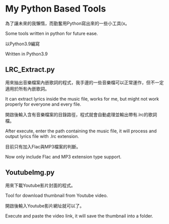 # My Python Based Tools
為了讓未來的我懶惰，而勤奮用Python寫出來的一些小工具(x。

Some tools written in python for future ease.

以Python3.9編寫

Written in Python3.9


## LRC_Extract.py
用來抽出音樂檔案內嵌歌詞的程式，我手邊的一些音樂檔可以正常運作，但不一定適用於所有內嵌歌詞。

It can extract lyrics inside the music file, works for me, but might not work properly for everyone and every file.

開啟後輸入含有音樂檔案的目錄路徑，程式就會自動處理並輸出帶有.lrc的歌詞檔。

After execute, enter the path containing the music file, it will process and output lyrics file with .lrc extension.

目前只有加入Flac與MP3檔案的判斷。

Now only include Flac and MP3 extension type support.


## YoutubeImg.py
用來下載Youtube影片封面的程式。

Tool for download thumbnail from Youtube video.

開啟後輸入Youtube影片網址就可以了。

Execute and paste the video link, it will save the thumbnail into a folder.
